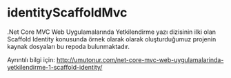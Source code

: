 # identityScaffoldMvc
.Net Core MVC Web Uygulamalarında Yetkilendirme yazı dizisinin ilki olan Scaffold Identity konusunda örnek olarak olarak oluşturduğumuz projenin kaynak dosyaları bu repoda bulunmaktadır.

Ayrıntılı bilgi için: http://umutonur.com/net-core-mvc-web-uygulamalarinda-yetkilendirme-1-scaffold-identity/

